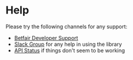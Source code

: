 # Help

Please try the following channels for any support:

- [Betfair Developer Support](https://docs.developer.betfair.com/display/1smk3cen4v3lu3yomq5qye0ni/Developer+Support)
- [Slack Group](https://join.slack.com/t/betcode-org/shared_invite/zt-h0ato238-PPbfU_T7Ji0ORjz0ESIJkg) for any help in using the library
- [API Status](https://status.developer.betfair.com/) if things don't seem to be working
